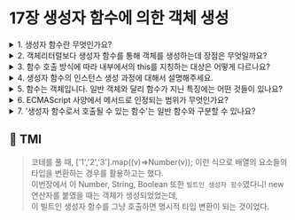 # 17장 생성자 함수에 의한 객체 생성

<details>

<summary> 1. 생성자 함수란 무엇인가요?  </summary>

```
constructor(생성자 함수)란 new 연산자와 함께 함수를 호출하여 객체 인스턴스를 생성하는 함수입니다.
인스턴스란, 생성자 함수에 의해 생성된 객체입니다.
```

</details>

<details>

<summary> 2. 객체리터럴보다 생성자 함수를 통해 객체를 생성하는데 장점은 무엇일까요?  </summary>

```
객체 리터럴은 객체를 생성하기 위해 {}로 프로퍼티를 직접 하나씩 정의해줘야 합니다.
만약 동일한 프로퍼티를 지닌 객체를 여러번 만들어야한다면, 이는 비효율적인 중복코드를 작성하게 되는 작업이지만,
생성자 함수를 통한 객체 생성은, 클래스와 같이 객체 탬플릿을 재사용할 수 있다는 점에서 유용합니다.

예를 들어 한 변의 길이가 1인 정사각형의 객체 square1와 한변의 길이가 2인 square2객체를 만들 경우, 객체 리터럴을 사용하면 다음과 같습니다.

const square1 = {
    side: 1,
    getArea(){
        return this.side**2;
    }
}

const square2 = {
    side: 2,
    getArea(){
        return this.side**2;
    }
}

console.log(square1.getArea());
console.log(square2.getArea());


이렇게 메소드는 중복되는 경우가 발생하는데, 이를 생성자 함수를 통해 탬플릿화할 수 있습니다.

function Square (side){
    this.side = side;
    this.getArea = function(){
        return this.side**2;
    }
}

const square1 = new Square(1);
const square2 = new Square(2);

console.log(square1.getArea());
console.log(square2.getArea());

```

</details>

<details>

<summary> 3. 함수 호출 방식에 따라 내부에서의 this를 지칭하는 대상은 어떻게 다르나요?  </summary>

```
함수는 일반함수, 생성자 함수, 메서드로 호출이 가능합니다.
일반함수로 호출이 될 경우의 함수 내부의 this는 전역 객체를 가르킵니다.

메서드로 호출이 될 경우, 자신의 객체를 가르킵니다.
즉, . (마침표 프로퍼티 접근 연산자)의 앞에 있는 객체를 지칭합니다.

마지막으로 생성자 함수 내부의 this는 지금 생성될 인스턴스를 지칭합니다.

예를 들면

function foo(){console.log(this)};

foo(); // 에서는 window (브라우저 환경에서 전역 객체는 window이므로)

const obj = {foo};
a
obj.foo(); // {foo: ƒ}

const myInstance = new foo();  // foo{}

```

</details>

<details>

<summary> 4. 생성자 함수의 인스턴스 생성 과정에 대해서 설명해주세요. </summary>

```
함수는 호출 방식에 따라 다르게 동작하는데, new 연산자와 함께 호출한 함수는 생성자 함수가 됩니다.
생성자 함수의 역할은 인스턴스를 생성하는 것과 생성된 인스턴스를 초기화하는 것입니다.
먼저, 생성자 함수는 런타임 이전에 암묵적으로 빈 객체를 생성합니다.
그리고 this 바인딩이 발생하는데, 이 때 함수 내부의 this는 이 빈 객체를 가리킵니다.
그 다음, 생성자 함수 내부에 있던 코드를 실행하며 this에 바인딩 되어 있는 인스턴스를 초기화합니다.
마지막으로 암묵적으로 인스턴스가 리턴됩니다.
만약 원시값을 리턴되면 이는 무시되며, 명시적으로 다른 객체가 리턴되면 해당 객체가 리턴됩니다.
따라서, 인스턴스 함수에는 반드시 리턴문을 생략해야 합니다.

```

</details>

<details>
<summary> 5. 함수는 객체입니다. 일반 객체와 달리 함수가 지닌 특징에는 어떤 것들이 있나요? </summary>

```
객체는 함수와 달리 호출이 불가능합니다.
함수는 객체이기 때문에 객체가 갖고 있는 내부 슬롯과 내부 메서드를 모두 포함하고 있습니다.
추가적으로, 함수는 호출이 가능한 특징에 따라 [[Environment]], [[FormalParameters]] 등의 내부 슬롯과 [[Call]], [[Construct]] 같은 내부 메서드를 지니고 있습니다.
함수는 일반 함수로서만 호출할 수 있는 객체(non-constructor)와 일반함수 또는 생성자 함수로 호출될 수 있는 객체(constructor)로 나뉩니다.

화살표 함수, 메서드 (함수 축약 표현)은 일반 함수로만 호출할 수 있는 객체지만, 생성자 함수로는 호출될 수 없습니다.
반면, 함수 선언문, 함수 표현식, 클래스는 생성자 함수로 호출될 수 있는 객체입니다.
```

</details>

<details>

<summary> 6. ECMAScript 사양에서 메서드로 인정되는 범위가 무엇인가요? </summary>

```
함수를 프로퍼티 값으로 사용하면 일반적으로 메서드라고 합니다.
하지만 ECMAScript 사양에서 메서드로 인정되는 범위는 메서드 축약 표현만 메서드로 인정합니다.

예를들어,

const obj1 = {
    x: function(){},
    y: function namedFunc(){},
    z: ()=>{},
}

const obj2 = {
    x(){}

}

obj2의 x만 메서드라고 인정됩니다.

new obj1.x();
new obj1.y();
new obj1.z(); // 에러! obj1.z는 생성자 함수가 아닙니다!
new obj2.x(); // 에러! obj2.x 는 생성자 함수가 아닙니다!

```

</details>

<details>

<summary> 7. '생성자 함수로서 호출될 수 있는 함수'는 일반 함수와 구분할 수 있나요? </summary>

```
생성자 함수가 아닌 일반함수와 생성자 함수로 호출된 함수 간의 형식적인 차이는 없습니다.
다만, 호출 시에 new 연산자를 붙이면 [[Call]] 이 아닌 [[Construct]]이 호출되어
함수 내부의 this는 생성될 인스턴스를 가리킵니다.

new 연산자 없이 생성자 함수가 호출되는 것을 방지하기 위해 생성자 함수는 파스칼 표기법으로
명명되는 컨벤션이 있었습니다.
이 또한 강제성이 없다는 한계가 있습니다.
ES6부터는 new.target를 활용해 재귀적으로 new 를 붙이도록 강제할 수 있습니다.
new.target은 this와 유사합니다.
만약 생성자 함수의 new.target이 undefined일 경우, new와 함께 호출이 되지 않았다는 것이므로,
new와 함께 생성자 함수를 리턴하도록 합니다.

하지만, 이는 IE에서는 지원되지 않아, 대신 스코프 세이프 생성자 패턴을 활용할 수 있습니다.
이는 this바인딩과 instanceof를 활용해서, 만약 this의 인스턴스가 window, 전역 객체라면
new와 함께 생성자 함수를 리턴하도록 할 수 있습니다.

```

</details>

## 💭 TMI

> 코테를 풀 때, ['1','2','3'].map((v)=>Number(v)); 이런 식으로 배열의 요소들의 타입을 변환하는 경우를 활용하고는 했다.<br/>
> 이번장에서 이 Number, String, Boolean 또한 `빌트인 생성자 함수`였다니! new 연산자를 붙였을 때는 객체가 생성되었었는데, <br/>
> 이 빌트인 생성자 함수를 그냥 호출하면 명시적 타입 변환이 되는 것이었다.
